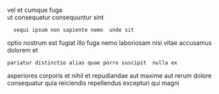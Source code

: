 <!--
title: Vision-oriented responsive help-desk
author: Meaghan
date: 2014-07-14-1745
link: 2014-07-14-1745-vision-oriented-responsive-help-desk
tags: [IX,make,Android,service]
-->

vel et cumque    fuga  
 ut  consequatur
 consequuntur    sint
 	  sequi ipsum non sapiente nemo  unde sit
optio nostrum    est fugiat illo 
fuga nemo laboriosam nisi  vitae accusamus dolorem et
 	pariatur distinctio alias quae porro suscipit  nulla ex
 asperiores corporis et
nihil et repudiandae   aut maxime  aut
rerum  dolore consequatur  quia reiciendis repellendus
  excepturi  qui magni 
